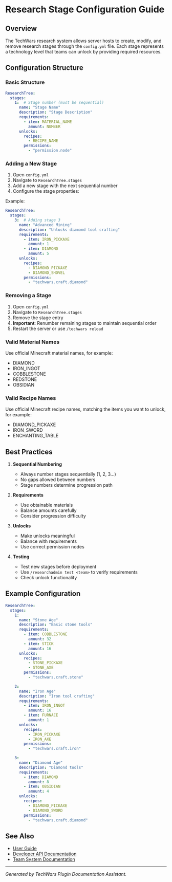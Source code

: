 # Research Stage Configuration Guide

## Overview
The TechWars research system allows server hosts to create, modify, and remove research stages through the `config.yml` file. Each stage represents a technology level that teams can unlock by providing required resources.

## Configuration Structure

### Basic Structure
```yaml
ResearchTree:
  stages:
    1:  # Stage number (must be sequential)
      name: "Stage Name"
      description: "Stage Description"
      requirements:
        - item: MATERIAL_NAME
          amount: NUMBER
      unlocks:
        recipes:
          - RECIPE_NAME
        permissions:
          - "permission.node"
```

### Adding a New Stage

1. Open `config.yml`
2. Navigate to `ResearchTree.stages`
3. Add a new stage with the next sequential number
4. Configure the stage properties:

Example:
```yaml
ResearchTree:
  stages:
    3:  # Adding stage 3
      name: "Advanced Mining"
      description: "Unlocks diamond tool crafting"
      requirements:
        - item: IRON_PICKAXE
          amount: 1
        - item: DIAMOND
          amount: 5
      unlocks:
        recipes:
          - DIAMOND_PICKAXE
          - DIAMOND_SHOVEL
        permissions:
          - "techwars.craft.diamond"
```

### Removing a Stage

1. Open `config.yml`
2. Navigate to `ResearchTree.stages`
3. Remove the stage entry
4. **Important**: Renumber remaining stages to maintain sequential order
5. Restart the server or use `/techwars reload`

### Valid Material Names
Use official Minecraft material names, for example:
- DIAMOND
- IRON_INGOT
- COBBLESTONE
- REDSTONE
- OBSIDIAN

### Valid Recipe Names
Use official Minecraft recipe names, matching the items you want to unlock, for example:
- DIAMOND_PICKAXE
- IRON_SWORD
- ENCHANTING_TABLE

## Best Practices

1. **Sequential Numbering**
   - Always number stages sequentially (1, 2, 3...)
   - No gaps allowed between numbers
   - Stage numbers determine progression path

2. **Requirements**
   - Use obtainable materials
   - Balance amounts carefully
   - Consider progression difficulty

3. **Unlocks**
   - Make unlocks meaningful
   - Balance with requirements
   - Use correct permission nodes

4. **Testing**
   - Test new stages before deployment
   - Use `/researchadmin test <team>` to verify requirements
   - Check unlock functionality

## Example Configuration

```yaml
ResearchTree:
  stages:
    1:
      name: "Stone Age"
      description: "Basic stone tools"
      requirements:
        - item: COBBLESTONE
          amount: 32
        - item: STICK
          amount: 16
      unlocks:
        recipes:
          - STONE_PICKAXE
          - STONE_AXE
        permissions:
          - "techwars.craft.stone"

    2:
      name: "Iron Age"
      description: "Iron tool crafting"
      requirements:
        - item: IRON_INGOT
          amount: 16
        - item: FURNACE
          amount: 1
      unlocks:
        recipes:
          - IRON_PICKAXE
          - IRON_AXE
        permissions:
          - "techwars.craft.iron"

    3:
      name: "Diamond Age"
      description: "Diamond tools"
      requirements:
        - item: DIAMOND
          amount: 8
        - item: OBSIDIAN
          amount: 4
      unlocks:
        recipes:
          - DIAMOND_PICKAXE
          - DIAMOND_SWORD
        permissions:
          - "techwars.craft.diamond"
```

## See Also

*   [User Guide](../docs/USER_GUIDE.md)
*   [Developer API Documentation](../docs/DEVELOPER_API.md)
*   [Team System Documentation](../docs/TEAM_SYSTEM.md)

---
*Generated by TechWars Plugin Documentation Assistant.*